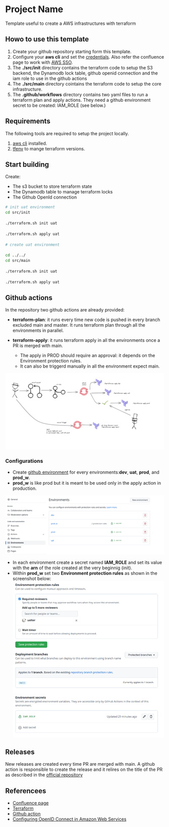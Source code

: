 # Project Name
Template useful to create a AWS infrastructures with terraform


## Howo to use this template

1. Create your github repository starting form this template.
2. Configure your **aws cli** and set the [credentials](https://docs.aws.amazon.com/cli/latest/userguide/cli-configure-files.html). Also refer the confluence page to work with [AWS SSO](https://pagopa.atlassian.net/wiki/spaces/DEVOPS/pages/466846955/AWS+-+Users+groups+and+roles#SSO-with-GSuite).
3. The __./src/init__ directory contains the terraform code to setup the S3 backend, the Dynamodb lock table, github openid connection and the iam role to use in the github actions
4. The __./src/main__ directory cointains the terraform code to setup the core infrastructure.
5. The __.github/workflows__ directory contains two yaml files to run a terraform plan and apply actions. They need a github environment secret to be created: IAM_ROLE (see below.)

## Requirements

The following tools are required to setup the project locally. 

1. [aws cli](https://docs.aws.amazon.com/cli/latest/userguide/getting-started-install.html) installed.
2. [tfenv](https://github.com/tfutils/tfenv) to mange terraform versions.

## Start building

Create:

* The s3 bucket to store terraform state
* The Dynamodb table to manage terraform locks
* The Github OpenId connection

```bash
# init uat environment
cd src/init

./terraform.sh init uat

./terraform.sh apply uat

# create uat environment

cd ../../
cd src/main

./terraform.sh init uat

./terraform.sh apply uat
```

## Github actions

In the repository two github actions are already provided:

* **terraform-plan**: it runs every time new code is pushed in every branch excluded main and master. It runs terraform plan through all the environments in parallel.

* **terraform-apply**: it runs terraform apply in all the environments once a PR is merged with main.
  * The apply in PROD should require an approval: it depends on the Environment protection rules.
  * It can also be triggerd manually in all the environment expect main.


![](./docs/gitaction-workflow.png)


### Configurations

* Create [github environment](https://docs.github.com/en/actions/deployment/targeting-different-environments/using-environments-for-deployment) for every environments:**dev**, **uat**, **prod**, and **prod_w**.
* **prod_w** is like prod but it is meant to be used only in the apply action in production. 

![](docs/github-environments.png)

* In each environment create a secret named **IAM_ROLE** and set its value with the **arn** of the role created at the very beginnig (init).
* Within **prod_w** set two **Environment protection rules** as shown in the screenshot below:
![](docs/protection-rules-and-secrets.png)

## Releases

New releases are created every time PR are merged with main. A github action is responsible to create the release and it relires on the title of the PR as described in the [official repository](https://github.com/cycjimmy/semantic-release-action)



## Referencees

* [Confluence page](https://pagopa.atlassian.net/wiki/spaces/DEVOPS/pages/467894592/AWS+Setup+new+project)
* [Terraform](https://terraform.io/)
* [Github action](https://docs.github.com/en/actions)
* [Configuring OpenID Connect in Amazon Web Services](https://docs.github.com/en/actions/deployment/security-hardening-your-deployments/configuring-openid-connect-in-amazon-web-services)
